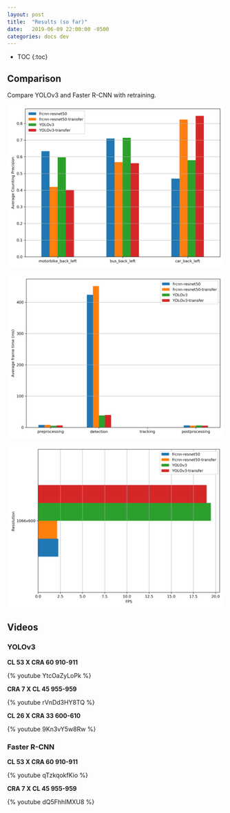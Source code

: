 ```yaml
---
layout: post
title:  "Results (so far)"
date:   2019-06-09 22:00:00 -0500
categories: docs dev
---
```


* TOC
{:toc}

## Comparison
Compare YOLOv3 and Faster R-CNN with retraining.

![Average counting precision](/assets/img/avg_precision.png)

![Average frame time](/assets/img/avg_time.png)

![FPS](/assets/img/fps.png)

## Videos

### YOLOv3

**CL 53 X CRA 60 910-911**

{% youtube YtcOaZyLoPk %}

**CRA 7 X CL 45 955-959**

{% youtube rVnDd3HY8TQ %}

**CL 26 X CRA 33 600-610**

{% youtube 9Kn3vY5w8Rw %}


### Faster R-CNN

**CL 53 X CRA 60 910-911**

{% youtube qTzkqokfKio %}

**CRA 7 X CL 45 955-959**

{% youtube dQ5FhhIMXU8 %}
